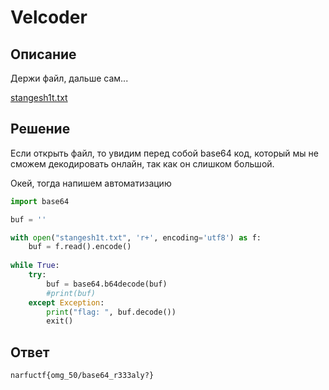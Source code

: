 # Velcoder

## Описание

Держи файл, дальше сам...


[stangesh1t.txt](../../_resources/stangesh1t.txt)


## Решение

Если открыть файл, то увидим перед собой base64 код, который мы не сможем декодировать онлайн, так как он слишком большой.

Окей, тогда напишем автоматизацию

```python
import base64

buf = ''

with open("stangesh1t.txt", 'r+', encoding='utf8') as f:
    buf = f.read().encode()
   
while True:
    try:    
        buf = base64.b64decode(buf)
        #print(buf)
    except Exception:
        print("flag: ", buf.decode())
        exit()
```

## Ответ

`narfuctf{omg_50/base64_r333aly?}`